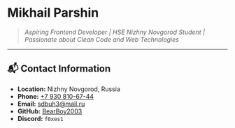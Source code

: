 # Mikhail Parshin   
> *Aspiring Frontend Developer | HSE Nizhny Novgorod Student | Passionate about Clean Code and Web Technologies*

---

## 📬 Contact Information

- **Location:** Nizhny Novgorod, Russia  
- **Phone:** [+7 930 810-67-44](tel:+79308106744)  
- **Email:** [sdbuh3@mail.ru](mailto:sdbuh3@mail.ru)  
- **GitHub:** [BearBoy2003](https://github.com/BearBoy2003)  
- **Discord:** `f0xes1`
